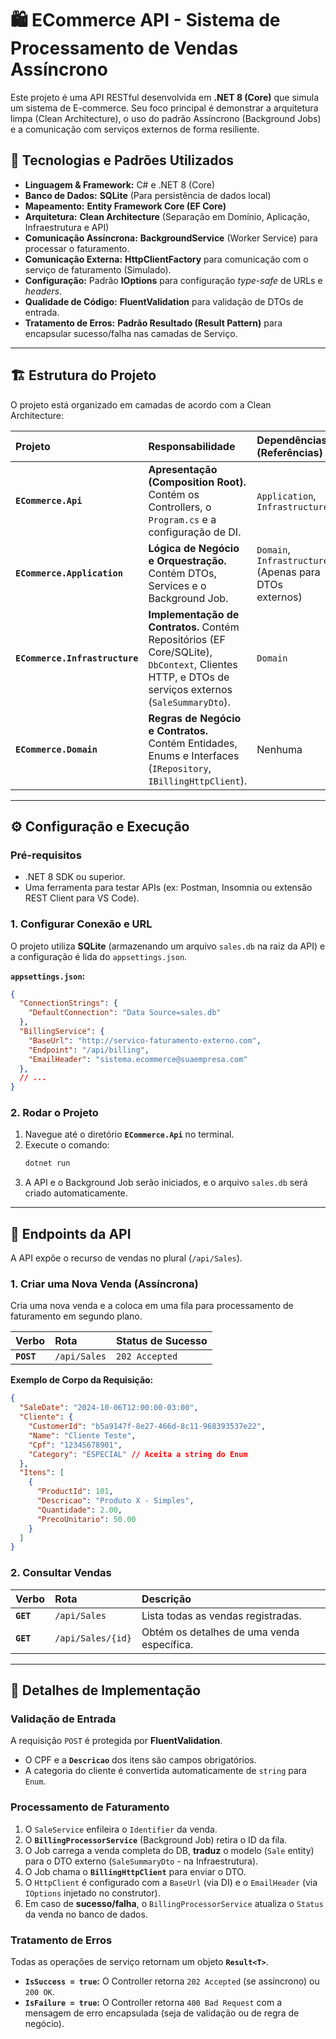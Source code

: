 # 🛍️ ECommerce API - Sistema de Processamento de Vendas Assíncrono

Este projeto é uma API RESTful desenvolvida em **.NET 8 (Core)** que simula um sistema de E-commerce. Seu foco principal é demonstrar a arquitetura limpa (Clean Architecture), o uso do padrão Assíncrono (Background Jobs) e a comunicação com serviços externos de forma resiliente.

## 🚀 Tecnologias e Padrões Utilizados

  * **Linguagem & Framework:** C\# e .NET 8 (Core)
  * **Banco de Dados:** **SQLite** (Para persistência de dados local)
  * **Mapeamento:** **Entity Framework Core (EF Core)**
  * **Arquitetura:** **Clean Architecture** (Separação em Domínio, Aplicação, Infraestrutura e API)
  * **Comunicação Assíncrona:** **BackgroundService** (Worker Service) para processar o faturamento.
  * **Comunicação Externa:** **HttpClientFactory** para comunicação com o serviço de faturamento (Simulado).
  * **Configuração:** Padrão **IOptions** para configuração *type-safe* de URLs e *headers*.
  * **Qualidade de Código:** **FluentValidation** para validação de DTOs de entrada.
  * **Tratamento de Erros:** **Padrão Resultado (Result Pattern)** para encapsular sucesso/falha nas camadas de Serviço.

-----

## 🏗️ Estrutura do Projeto

O projeto está organizado em camadas de acordo com a Clean Architecture:

| Projeto | Responsabilidade | Dependências (Referências) |
| :--- | :--- | :--- |
| **`ECommerce.Api`** | **Apresentação (Composition Root).** Contém os Controllers, o `Program.cs` e a configuração de DI. | `Application`, `Infrastructure` |
| **`ECommerce.Application`** | **Lógica de Negócio e Orquestração.** Contém DTOs, Services e o Background Job. | `Domain`, `Infrastructure` (Apenas para DTOs externos) |
| **`ECommerce.Infrastructure`** | **Implementação de Contratos.** Contém Repositórios (EF Core/SQLite), `DbContext`, Clientes HTTP, e DTOs de serviços externos (`SaleSummaryDto`). | `Domain` |
| **`ECommerce.Domain`** | **Regras de Negócio e Contratos.** Contém Entidades, Enums e Interfaces (`IRepository`, `IBillingHttpClient`). | Nenhuma |

-----

## ⚙️ Configuração e Execução

### Pré-requisitos

  * .NET 8 SDK ou superior.
  * Uma ferramenta para testar APIs (ex: Postman, Insomnia ou extensão REST Client para VS Code).

### 1\. Configurar Conexão e URL

O projeto utiliza **SQLite** (armazenando um arquivo `sales.db` na raiz da API) e a configuração é lida do `appsettings.json`.

**`appsettings.json`:**

```json
{
  "ConnectionStrings": {
    "DefaultConnection": "Data Source=sales.db" 
  },
  "BillingService": {
    "BaseUrl": "http://servico-faturamento-externo.com", 
    "Endpoint": "/api/billing",                       
    "EmailHeader": "sistema.ecommerce@suaempresa.com" 
  },
  // ...
}
```

### 2\. Rodar o Projeto

1.  Navegue até o diretório **`ECommerce.Api`** no terminal.
2.  Execute o comando:
    ```bash
    dotnet run
    ```
3.  A API e o Background Job serão iniciados, e o arquivo `sales.db` será criado automaticamente.

-----

## 🎯 Endpoints da API

A API expõe o recurso de vendas no plural (`/api/Sales`).

### 1\. Criar uma Nova Venda (Assíncrona)

Cria uma nova venda e a coloca em uma fila para processamento de faturamento em segundo plano.

| Verbo | Rota | Status de Sucesso |
| :--- | :--- | :--- |
| **`POST`** | `/api/Sales` | `202 Accepted` |

**Exemplo de Corpo da Requisição:**

```json
{
  "SaleDate": "2024-10-06T12:00:00-03:00",
  "Cliente": {
    "CustomerId": "b5a9147f-8e27-466d-8c11-968393537e22",
    "Name": "Cliente Teste",
    "Cpf": "12345678901",
    "Category": "ESPECIAL" // Aceita a string do Enum
  },
  "Itens": [
    {
      "ProductId": 101,
      "Descricao": "Produto X - Simples",
      "Quantidade": 2.00,
      "PrecoUnitario": 50.00
    }
  ]
}
```

### 2\. Consultar Vendas

| Verbo | Rota | Descrição |
| :--- | :--- | :--- |
| **`GET`** | `/api/Sales` | Lista todas as vendas registradas. |
| **`GET`** | `/api/Sales/{id}` | Obtém os detalhes de uma venda específica. |

-----

## 🧩 Detalhes de Implementação

### Validação de Entrada

A requisição `POST` é protegida por **FluentValidation**.

  * O CPF e a **`Descricao`** dos itens são campos obrigatórios.
  * A categoria do cliente é convertida automaticamente de `string` para `Enum`.

### Processamento de Faturamento

1.  O `SaleService` enfileira o `Identifier` da venda.
2.  O **`BillingProcessorService`** (Background Job) retira o ID da fila.
3.  O Job carrega a venda completa do DB, **traduz** o modelo (`Sale` entity) para o DTO externo (`SaleSummaryDto` - na Infraestrutura).
4.  O Job chama o **`BillingHttpClient`** para enviar o DTO.
5.  O `HttpClient` é configurado com a `BaseUrl` (via DI) e o `EmailHeader` (via `IOptions` injetado no construtor).
6.  Em caso de **sucesso/falha**, o `BillingProcessorService` atualiza o `Status` da venda no banco de dados.

### Tratamento de Erros

Todas as operações de serviço retornam um objeto **`Result<T>`**.

  * **`IsSuccess = true`:** O Controller retorna `202 Accepted` (se assíncrono) ou `200 OK`.
  * **`IsFailure = true`:** O Controller retorna `400 Bad Request` com a mensagem de erro encapsulada (seja de validação ou de regra de negócio).
